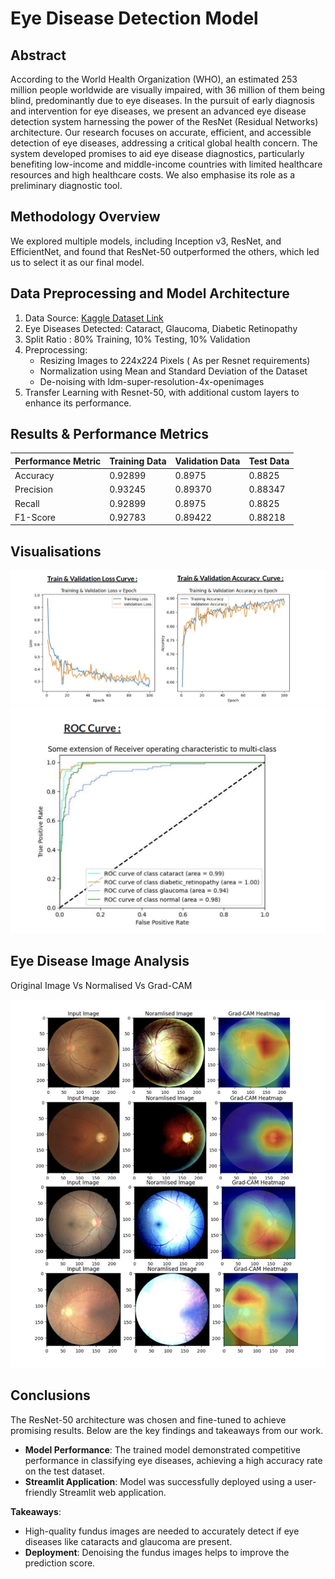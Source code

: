 # Eye Disease Detection Model
## Abstract
According to the World Health Organization (WHO), an estimated 253 million people
worldwide are visually impaired, with 36 million of them being blind, predominantly due to eye
diseases. In the pursuit of early diagnosis and intervention for eye diseases, we present an
advanced eye disease detection system harnessing the power of the ResNet (Residual Networks)
architecture.
Our research focuses on accurate, efficient, and accessible detection of eye diseases,
addressing a critical global health concern. The system developed promises to aid eye disease
diagnostics, particularly benefiting low-income and middle-income countries with limited
healthcare resources and high healthcare costs. We also emphasise its role as a preliminary
diagnostic tool.
## Methodology Overview
We explored multiple models, including Inception v3, ResNet, and EfficientNet, and found that
ResNet-50 outperformed the others, which led us to select it as our final model.
## Data Preprocessing and Model Architecture
1. Data Source: [Kaggle Dataset Link](https://www.kaggle.com/datasets/gunavenkatdoddi/eye-diseases-classification)
2. Eye Diseases Detected: Cataract, Glaucoma, Diabetic Retinopathy
3. Split Ratio : 80% Training, 10% Testing, 10% Validation
4. Preprocessing:
	- Resizing Images to 224x224 Pixels ( As per Resnet requirements)
	- Normalization using Mean and Standard Deviation of the Dataset
	- De-noising with ldm-super-resolution-4x-openimages
5. Transfer Learning with Resnet-50, with additional custom layers to enhance its performance.

## Results & Performance Metrics
| Performance Metric | Training Data | Validation Data | Test Data |
|--------------------|---------------|-----------------|-----------|
| Accuracy           | 0.92899       | 0.8975          | 0.8825    |
| Precision          | 0.93245       | 0.89370         | 0.88347   |
| Recall             | 0.92899       | 0.8975          | 0.8825    |
| F1-Score           | 0.92783       | 0.89422         | 0.88218   |

## Visualisations
![Training and Validation Loss](loss.png)
![ROC Curve](roc.png)
## Eye Disease Image Analysis
Original Image Vs Normalised Vs Grad-CAM

![Original Image Vs Normalised Vs Grad-CAM](image_analysis.png)

## Conclusions

The ResNet-50 architecture was chosen and fine-tuned to achieve promising results. Below are the key findings and takeaways from our work.

- **Model Performance**: The trained model demonstrated competitive performance in classifying eye diseases, achieving a high accuracy rate on the test dataset.
- **Streamlit Application**: Model was successfully deployed using a user-friendly Streamlit web application.

**Takeaways**:
- High-quality fundus images are needed to accurately detect if eye diseases like cataracts and glaucoma are present.
- **Deployment**: Denoising the fundus images helps to improve the prediction score.

 






